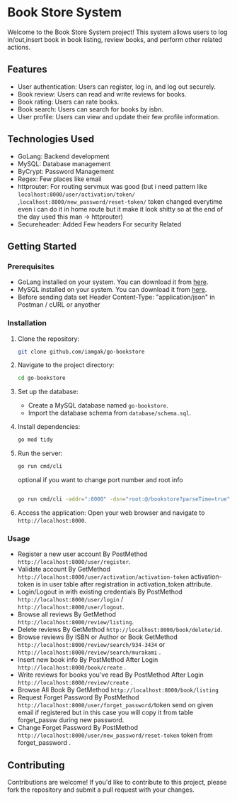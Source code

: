 # Book Store System

Welcome to the Book Store System project! This system allows users to log in/out,insert book in book listing, review books, and perform other related actions.

## Features
- User authentication: Users can register, log in, and log out securely.
- Book review: Users can read and write reviews for books.
- Book rating: Users can rate books.
- Book search: Users can search for books by isbn.
- User profile: Users can view and update their few profile information.

## Technologies Used
- GoLang: Backend development
- MySQL: Database management
- ByCrypt: Password Management
- Regex: Few places like email
- httprouter: For routing servmux was good (but i need pattern like `localhost:8000/user/activation/token/` ,`localhost:8000/new_password/reset-token/` token changed everytime even i can do it in home route but it make it look shitty so at the end of the day used this man -> httprouter)
- Secureheader:  Added Few headers For security Related
<!-- - JWT (JSON Web Tokens): Authentication mechanism -->

## Getting Started

### Prerequisites
- GoLang installed on your system. You can download it from [here](https://golang.org/dl/).
- MySQL installed on your system. You can download it from [here](https://www.mysql.com/download/).
- Before sending data set Header  Content-Type: "application/json" in Postman / cURL or anyother

### Installation
1. Clone the repository:
    ```bash
    git clone github.com/iamgak/go-bookstore
    ```

2. Navigate to the project directory:
    ```bash
    cd go-bookstore
    ```

3. Set up the database:
    - Create a MySQL database named `go-bookstore`.
    - Import the database schema from `database/schema.sql`.


4. Install dependencies:
    ```bash
    go mod tidy
    ```

5. Run the server:
    ```bash
    go run cmd/cli
    ```
    optional if you want to change port number and root info
    ```bash

    go run cmd/cli -addr=":8000" -dsn="root:@/bookstore?parseTime=true"
    ```

5. Access the application:
    Open your web browser and navigate to `http://localhost:8000`.

### Usage
- Register a new user account By PostMethod `http://localhost:8000/user/register`.
- Validate account By GetMethod `http://localhost:8000/user/activation/activation-token` activation-token is in user table after registration in activation_token attribute.
- Login/Logout in with existing credentials By PostMethod `http://localhost:8000/user/login` / `http://localhost:8000/user/logout`.
- Browse all reviews By GetMethod `http://localhost:8000/review/listing`.
- Delete reviews By GetMethod `http://localhost:8000/book/delete/id`.
- Browse reviews By ISBN or Author or Book GetMethod `http://localhost:8000/review/search/934-3434` or `http://localhost:8000/review/search/murakami` .
- Insert new book info By PostMethod After Login `http://localhost:8000/book/create` .
- Write reviews for books you've read By PostMethod After Login `http://localhost:8000/review/create` .
- Browse All Book By GetMethod `http://localhost:8000/book/listing`
- Request Forget Password By PostMethod  `http://localhost:8000/user/forget_password/`token send on given email if registered but in this case you will copy it from table forget_passw during new password.
- Change Forget Password By PostMethod  `http://localhost:8000/user/new_password/reset-token` token from forget_password .

## Contributing
Contributions are welcome! If you'd like to contribute to this project, please fork the repository and submit a pull request with your changes.

